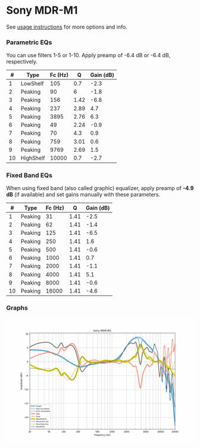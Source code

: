 # Sony MDR-M1
See [usage instructions](https://github.com/jaakkopasanen/AutoEq#usage) for more options and info.

### Parametric EQs
You can use filters 1-5 or 1-10. Apply preamp of -6.4 dB or -6.4 dB, respectively.

|   # | Type      |   Fc (Hz) |    Q |   Gain (dB) |
|-----|-----------|-----------|------|-------------|
|   1 | LowShelf  |       105 | 0.7  |        -2.3 |
|   2 | Peaking   |        90 | 6    |        -1.8 |
|   3 | Peaking   |       156 | 1.42 |        -6.8 |
|   4 | Peaking   |       237 | 2.89 |         4.7 |
|   5 | Peaking   |      3895 | 2.76 |         6.3 |
|   6 | Peaking   |        49 | 2.24 |        -0.9 |
|   7 | Peaking   |        70 | 4.3  |         0.9 |
|   8 | Peaking   |       759 | 3.01 |         0.6 |
|   9 | Peaking   |      9769 | 2.69 |         1.5 |
|  10 | HighShelf |     10000 | 0.7  |        -2.7 |

### Fixed Band EQs
When using fixed band (also called graphic) equalizer, apply preamp of **-4.9 dB** (if available) and set gains manually with these parameters.

|   # | Type    |   Fc (Hz) |    Q |   Gain (dB) |
|-----|---------|-----------|------|-------------|
|   1 | Peaking |        31 | 1.41 |        -2.5 |
|   2 | Peaking |        62 | 1.41 |        -1.4 |
|   3 | Peaking |       125 | 1.41 |        -6.5 |
|   4 | Peaking |       250 | 1.41 |         1.6 |
|   5 | Peaking |       500 | 1.41 |        -0.6 |
|   6 | Peaking |      1000 | 1.41 |         0.7 |
|   7 | Peaking |      2000 | 1.41 |        -1.1 |
|   8 | Peaking |      4000 | 1.41 |         5.1 |
|   9 | Peaking |      8000 | 1.41 |        -0.6 |
|  10 | Peaking |     16000 | 1.41 |        -4.6 |

### Graphs
![](./Sony%20MDR-M1.png)

